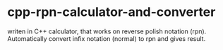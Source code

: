 # cpp-rpn-calculator-and-converter
writen in C++ calculator, that works on reverse polish notation (rpn). Automatically convert infix notation (normal) to rpn and gives result.
